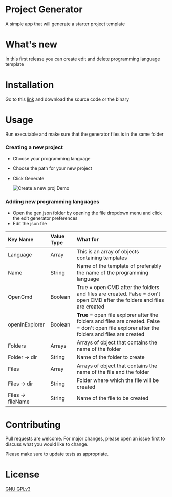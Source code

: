 # Project Generator
A simple app that will generate a starter project template
# What's new
In this first release you can create edit and delete programming language template
# Installation
Go to this [link](https://github.com/jostimian/ProjectGenerator/releases/tag/v1.0.0) and download the source code or the binary
# Usage
Run executable and make sure that the generator files is in the same folder
### Creating a new project
 - Choose your programming language

 - Choose the path for your new project

 - Click Generate

   ![Create a new proj Demo](./img/createProjDemo.gif)

   
### Adding new programming languages
 - Open the gen.json folder by opening the file dropdown menu and click the edit generator preferences
 - Edit the json file

| Key Name          | Value Type | What for                                                     |
| :---------------- | :--------- | :----------------------------------------------------------- |
| Language          | Array      | This is an array of objects containing templates             |
| Name              | String     | Name of the template of preferably the name of  the programming language |
| OpenCmd           | Boolean    | True = open CMD after the folders and files are created. False = don't open CMD after the folders and files are created |
| openInExplorer    | Boolean    | ****True**** = open file explorer after the folders and files are created. False = don't open file explorer  after the folders and files are  created |
| Folders           | Arrays     | Arrays of object that contains the name of the folder        |
| Folder -> dir     | String     | Name of the folder to create                                 |
| Files             | Array      | Arrays of object that contains the  name of the file and the folder |
| Files -> dir      | String     | Folder where which the file will be  created                 |
| Files -> fileName | String     | Name of the file to be created                               |

# Contributing

Pull requests are welcome. For major changes, please open an issue first to discuss what you would like to change.

Please make sure to update tests as appropriate.

# License 

[GNU GPLv3](./license.md)


